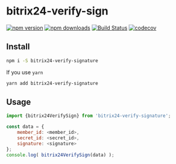 # bitrix24-verify-sign
[![npm version](http://img.shields.io/npm/v/bitrix24-verify-sing.svg?style=flat)](https://npmjs.org/package/bitrix24-verify-sign "View this project on npm")
[![npm downloads](http://img.shields.io/npm/dm/bitrix24-verify-sing.svg?style=flat)](https://npmjs.org/package/bitrix24-verify-sign "View this project on npm")
[![Build Status](https://travis-ci.org/eustatos/bitrix24-verify-sign.svg?branch=master)](https://travis-ci.org/eustatos/bitrix24-verify-sign)
[![codecov](https://codecov.io/gh/eustatos/bitrix24-verify-sign/branch/master/graph/badge.svg)](https://codecov.io/gh/eustatos/bitrix24-verify-sign)



## Install

```bash
npm i -S bitrix24-verify-signature
```
If you use `yarn`
```bash 
yarn add bitrix24-verify-signature
```

## Usage
```javascript
import {bitrix24VerifySign} from 'bitrix24-verify-signature';

const data = {
    member_id: <member_id>,
    secret_id: <secret_id>,
    signature: <signature>
};
console.log( bitrix24VerifySign(data) );
```

